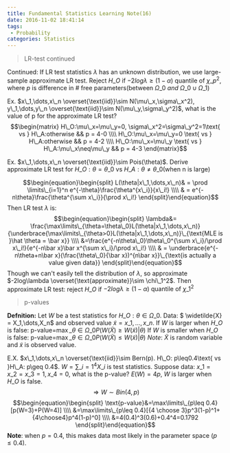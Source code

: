 ```yaml
---
title: Fundamental Statistics Learning Note(16)
date: 2016-11-02 18:41:14
tags:
 - Probability
categories: Statistics
---
```


> LR-test continued

Continued:
If LR test statistics $\lambda$ has an unknown distribution, we use large-sample approximate LR test.
Reject $H\_O$ if $-2log\lambda \geq (1-\alpha)$ quantile of $\chi\_p^2$, where $p$ is difference in # free parameters(between $\Omega\_0\ and\ \Omega\_0 \cup \Omega\_1$)
<!---more--->
Ex. $x\_1,\dots,x\_n \overset{\text{iid}}\sim N(\mu\_x,\sigma\_x^2), y\_1,\dots,y\_n \overset{\text{iid}}\sim N(\mu\_y,\sigma\_y^2)$, what is the value of p for the approximate LR test?
$$\begin{matrix}
H\_O:\mu\_x=\mu\_y=0, \sigma\_x^2=\sigma\_y^2=1\text{ vs } H\_A:otherwise && p = 4-0 \\\\
H\_O:\mu\_x=\mu\_y=0 \text{ vs } H\_A:otherwise && p = 4-2 \\\\
H\_O:\mu\_x=\mu\_y \text{ vs } H\_A:\mu\_x\neq\mu\_y && p = 4-3
\end{matrix}$$

Ex. $x\_1,\dots,x\_n \overset{\text{iid}}\sim Pois(\theta)$. Derive approximate LR test for $H\_O:\theta=\theta\_0$ vs $H\_A:\theta \neq \theta\_0$(when n is large)

$$\begin{equation}\begin{split}
L(\theta|x\_1,\dots,x\_n)& = \prod \limits\_{i=1}^n e^{-\theta}\frac{\theta^{x\_i}}{x\_i!} \\\\
& = e^{-n\theta}\frac{\theta^{\sum x\_i}}{\prod x\_i!}
\end{split}\end{equation}$$
Then LR test $\lambda$ is:
$$\begin{equation}\begin{split}
\lambda&= \frac{\max\limits\_{\theta=\theta\_0}L(\theta|x\_1,\dots,x\_n)}{\underbrace{\max\limits\_{\theta>0}L(\theta|x\_1,\dots,x\_n)}\_{\text{MLE is }\hat \theta = \bar x}} \\\\
&=\frac{e^{-n\theta\_0}\theta\_0^{\sum x\_i}/\prod x\_i!}{e^{-n\bar x}\bar x^{\sum x\_i}/\prod x\_i!} \\\\
& = \underbrace{e^{-n\theta+n\bar x}(\frac{\theta\_0}{\bar x})^{n\bar x}}\_{\text{is actually a value given data}}
\end{split}\end{equation}$$
Though we can't easily tell the distribution of $\lambda$, so approximate $-2log\lambda \overset{\text{approximate}}\sim \chi\_1^2$.
Then approximate LR test: reject $H\_O$ if $-2log\lambda \geq (1-\alpha)\text{ quantile of }\chi\_1^2$

>p-values

**Defnition:** Let $W$ be a test statistics for $H\_O: \theta \in \Omega\_0$.
Data: $ \widetilde{X} = X\_1,\dots,X\_n$ and observed value $\tilde{x} = x\_1,\dots,x\_n$. 
If $W$ is larger when $H\_O$ is false: p-value=$\max\limits\_{\theta\in\Omega\_0}P(W(\widetilde{X})\geq W(\tilde{x})|\theta)$
If $W$ is smaller when $H\_O$ is false: p-value=$\max\limits\_{\theta\in\Omega\_0}P(W(\widetilde{X})\leq W(\tilde{x})|\theta)$
*Note*: $\widetilde{X}$ is random variable and $\tilde{x}$ is observed value.

E.X. $x\_1,\dots,x\_n \overset{\text{iid}}\sim Bern(p). H\_O: p\leq0.4\text{ vs }H\_A: p\geq 0.4$.
$W=\sum \limits\_{i=1}^4 X\_i$ is test statistics. 
Suppose data: $x\_1=x\_2=x\_3=1, x\_4=0$, what is the p-value?
$E(W)=4p$, $W$ is larger when $H\_O$ is false. 
$$\Rightarrow W\sim Bin(4,p)$$
$$\begin{equation}\begin{split}
\text{p-value}&=\max\limits\_{p\leq 0.4}[p(W=3)+P(W=4)] \\\\
&=\max\limits\_{p\leq 0.4}[{4 \choose 3}p^3(1-p)^1+{4\choose4}p^4(1-p)^0] \\\\
&=4(0.4)^3(0.6)+0.4^4=0.1792
\end{split}\end{equation}$$
**Note**: when $p=0.4$, this makes data most likely in the parameter space ($p\leq 0.4$).